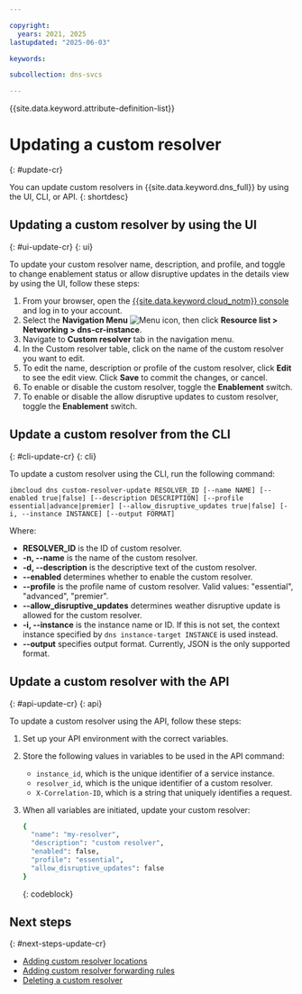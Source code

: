```yaml
---

copyright:
  years: 2021, 2025
lastupdated: "2025-06-03"

keywords:

subcollection: dns-svcs

---
```


{{site.data.keyword.attribute-definition-list}}

# Updating a custom resolver
{: #update-cr}

You can update custom resolvers in {{site.data.keyword.dns_full}} by using the UI, CLI, or API.
{: shortdesc}

## Updating a custom resolver by using the UI
{: #ui-update-cr}
{: ui}

To update your custom resolver name, description, and profile, and toggle to change enablement status or allow disruptive updates in the details view by using the UI, follow these steps:

1. From your browser, open the [{{site.data.keyword.cloud_notm}} console](/login) and log in to your account.
1. Select the **Navigation Menu** ![Menu icon](../icons/icon_hamburger.svg), then click **Resource list > Networking > dns-cr-instance**.
1. Navigate to **Custom resolver** tab in the navigation menu.
1. In the Custom resolver table, click on the name of the custom resolver you want to edit.
1. To edit the name, description or profile of the custom resolver, click **Edit** to see the edit view. Click **Save** to commit the changes, or cancel.
1. To enable or disable the custom resolver, toggle the **Enablement** switch.
1. To enable or disable the allow disruptive updates to custom resolver, toggle the **Enablement** switch.

## Update a custom resolver from the CLI
{: #cli-update-cr}
{: cli}

To update a custom resolver using the CLI, run the following command:

`ibmcloud dns custom-resolver-update RESOLVER_ID [--name NAME] [--enabled true|false] [--description DESCRIPTION] [--profile essential|advance|premier] [--allow_disruptive_updates true|false] [-i, --instance INSTANCE] [--output FORMAT]`

Where:

- **RESOLVER_ID** is the ID of custom resolver.
- **-n, --name** is the name of the custom resolver.
- **-d, --description** is the descriptive text of the custom resolver.
- **--enabled** determines whether to enable the custom resolver.
- **--profile** is the  profile name of custom resolver. Valid values: "essential", "advanced", "premier".
- **--allow_disruptive_updates** determines weather disruptive update is allowed for the custom resolver.
- **-i, --instance** is the instance name or ID. If this is not set, the context instance specified by `dns instance-target INSTANCE` is used instead.
- **--output** specifies output format. Currently, JSON is the only supported format.

## Update a custom resolver with the API
{: #api-update-cr}
{: api}

To update a custom resolver using the API, follow these steps:

1. Set up your API environment with the correct variables.
1. Store the following values in variables to be used in the API command:
    * `instance_id`, which is the unique identifier of a service instance.
    * `resolver_id`, which is the unique identifier of a custom resolver.
    * `X-Correlation-ID`, which is a string that uniquely identifies a request.
1. When all variables are initiated, update your custom resolver:

    ```sh
    {
      "name": "my-resolver",
      "description": "custom resolver",
      "enabled": false,
      "profile": "essential",
      "allow_disruptive_updates": false
    }
    ```
    {: codeblock}


## Next steps
{: #next-steps-update-cr}

* [Adding custom resolver locations](/docs/dns-svcs?topic=dns-svcs-cr-res-loc-add)
* [Adding custom resolver forwarding rules](/docs/dns-svcs?topic=dns-svcs-cr-fwd-rules-add)
* [Deleting a custom resolver](/docs/dns-svcs?topic=dns-svcs-cr-delete)
